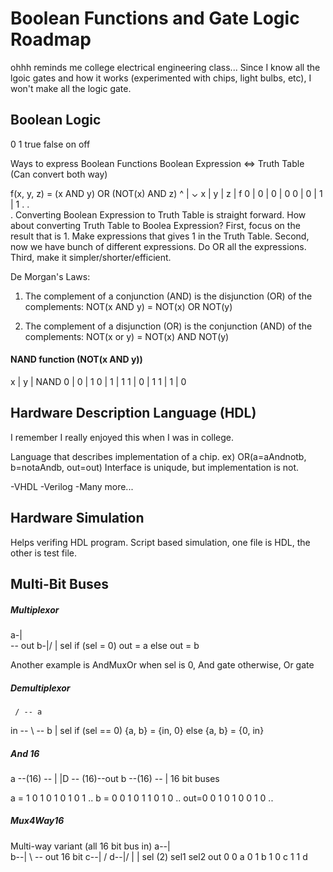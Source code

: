 # Boolean Functions and Gate Logic Roadmap
ohhh reminds me college electrical engineering class...
Since I know all the lgoic gates and how it works (experimented with chips, light bulbs, etc), I won't make all the logic gate.

## Boolean Logic

0       1
true    false
on      off

Ways to express Boolean Functions
Boolean Expression <=> Truth Table (Can convert both way)

f(x, y, z) = (x AND y) OR (NOT(x) AND z)
        ^
        |
        ⌄
x | y | z | f
0 | 0 | 0 | 0
0 | 0 | 1 | 1
    .
    .  
    .
Converting Boolean Expression to Truth Table is straight forward.
How about converting Truth Table to Boolea Expression?
First, focus on the result that is 1. Make expressions that gives 1 in the Truth Table.
Second, now we have bunch of different expressions. Do OR all the expressions.
Third, make it simpler/shorter/efficient.

De Morgan's Laws:
1. The complement of a conjunction (AND) is the disjunction (OR) of the complements:
NOT(x AND y) = NOT(x) OR NOT(y)

2. The complement of a disjunction (OR) is the conjunction (AND) of the complements:
NOT(x or y) = NOT(x) AND NOT(y)

#### NAND function (NOT(x AND y))
x | y | NAND
0 | 0 | 1
0 | 1 | 1
1 | 0 | 1
1 | 1 | 0


## Hardware Description Language (HDL)
I remember I really enjoyed this when I was in college.

Language that describes implementation of a chip. ex) OR(a=aAndnotb, b=notaAndb, out=out)
Interface is uniqude, but implementation is not. 

-VHDL
-Verilog
-Many more...

## Hardware Simulation
Helps verifing HDL program. Script based simulation, one file is HDL, the other is test file.

## Multi-Bit Buses

##### Multiplexor
a-|\
    -- out
b-|/
   |
   sel
if (sel = 0) 
    out = a
else
    out = b

Another example is AndMuxOr
when sel is 0, And gate
otherwise, Or gate

##### Demultiplexor
     / -- a 
in --
     \ -- b
    |
    sel
if (sel == 0)
    {a, b} = {in, 0}
else
    {a, b} = {0, in}

##### And 16
a --(16) -- |
            |D -- (16)--out
b --(16) -- |
16 bit buses

a = 1 0 1 0 1 0 1 0 1 ..
b = 0 0 1 0 1 1 0 1 0 ..
out=0 0 1 0 1 0 0 1 0 ..

##### Mux4Way16
Multi-way variant
(all 16 bit bus in)
a--|\
b--|  \     -- out 16 bit
c--|  /
d--|/ |
      |
      sel (2)
sel1 sel2  out
  0     0   a
  0     1   b
  1     0   c
  1     1   d


